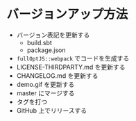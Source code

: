 # バージョンアップ方法

- バージョン表記を更新する
    - build.sbt
    - package.json
- `fullOptJS::webpack` でコードを生成する
- LICENSE-THIRDPARTY.md を更新する
- CHANGELOG.md を更新する
- demo.gif を更新する
- master にマージする
- タグを打つ
- GitHub 上でリリースする
